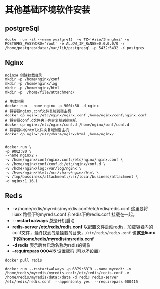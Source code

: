# 其他基础环境软件安装
## postgreSql



```
docker run -it --name postgre12  -e TZ='Asia/Shanghai' -e POSTGRES_PASSWORD='root' -e ALLOW_IP_RANGE=0.0.0.0/0 -v /home/postgres/data:/var/lib/postgresql -p 5432:5432 -d postgres
```



## Nginx



```
nginx# 创建挂载目录
mkdir -p /home/nginx/conf
mkdir -p /home/nginx/log
mkdir -p /home/nginx/html
mkdir -p  /home/file/attachment/

# 生成容器
docker run --name nginx -p 9001:80 -d nginx
# 将容器nginx.conf文件复制到宿主机
docker cp nginx:/etc/nginx/nginx.conf /home/nginx/conf/nginx.conf
# 将容器conf.d文件夹下内容复制到宿主机
docker cp nginx:/etc/nginx/conf.d /home/nginx/conf/conf.d
# 将容器中的html文件夹复制到宿主机
docker cp nginx:/usr/share/nginx/html /home/nginx/


docker run \
-p 9002:80 \
--name nginx2 \
-v /home/nginx/conf/nginx.conf:/etc/nginx/nginx.conf \
-v /home/nginx/conf/conf.d:/etc/nginx/conf.d \
-v /home/nginx/log:/var/log/nginx \
-v /home/nginx/html:/usr/share/nginx/html \
-v /tmp/bussiness/attachment:/usr/local/business/attachment \
-d nginx:1.16.1
```

## Redis
- **-v**  /home/redis/myredis/myredis.conf:/etc/redis/redis.conf 这里是将 liunx 路径下的myredis.conf 和redis下的redis.conf 挂载在一起。
- **--restart=always** 总是开机启动
- **redis-server /etc/redis/redis.conf** 以配置文件启动redis，加载容器内的conf文件，最终找到的是挂载的目录，`/etc/redis/redis.conf` 也**就是liunx下的/home/redis/myredis/myredis.conf**
- **-d redis** 表示后台启动名称为redis的镜像
- **–requirepass 000415** 设置密码 (可以不设置)

```
docker pull redis

docker run --restart=always -p 6379:6379 --name myredis -v /home/redis/myredis/myredis.conf:/etc/redis/redis.conf -v /home/redis/myredis/data:/data -d redis redis-server /etc/redis/redis.conf  --appendonly yes  --requirepass 000415

```

